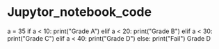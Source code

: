 # Jupytor_notebook_code

a = 35
if a < 10:
    print("Grade A")
elif a < 20:
    print("Grade B")
elif a < 30:
    print("Grade C")
elif a < 40:
    print("Grade D")
else:
    print("Fail")
Grade D
